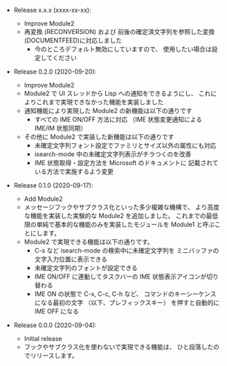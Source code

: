 * Release x.x.x (xxxx-xx-xx):
    * Improve Module2
    * 再変換 (RECONVERSION) および
      前後の確定済文字列を参照した変換 (DOCUMENTFEED)に対応しました
        * 今のところデフォルト無効にしていますので、
          使用したい場合は設定してください

* Release 0.2.0 (2020-09-20):
    * Improve Module2
    * Module2 で UI スレッドから Lisp への通知をできるようにし、
      これによりこれまで実現できなかった機能を実装しました
    * 通知機能により実現した Module2 の新機能は以下の通りです
        * すべての IME ON/OFF 方法に対応
          （IME 状態変更通知による IME/IM 状態同期）
    * その他に Module2 で実装した新機能は以下の通りです
        * 未確定文字列フォント設定でファミリとサイズ以外の属性にも対応
        * isearch-mode 中の未確定文字列表示がチラつくのを改善
        * IME 状態取得・設定方法を Microsoft のドキュメントに
          記載されている方法で実施するよう変更

* Release 0.1.0 (2020-09-17):
    * Add Module2
    * メッセージフックやサブクラス化といった多少複雑な機構で、
      より高度な機能を実装した実験的な Module2 を追加しました。
      これまでの最低限の単純で基本的な機能のみを実装したモジュールを
      Module1 と呼ぶことにします。
    * Module2 で実現できる機能は以下の通りです。
        * C-s など isearch-mode の検索中に未確定文字列を
          ミニバッファの 文字入力位置に表示できる
        * 未確定文字列のフォントが設定できる
        * IME ON/OFF に連動してタスクバーの
          IME 状態表示アイコンが切り替わる
        * IME ON の状態で C-x, C-c, C-h など、
          コマンドのキーシーケンスになる最初の文字
          （以下、プレフィックスキー）
          を押すと自動的に IME OFF になる

* Release 0.0.0 (2020-09-04):
    * Initial release
    * フックやサブクラス化を使わないで実現できる機能は、
      ひと段落したのでリリースします。
